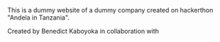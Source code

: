This is a dummy website of a dummy company created on hackerthon "Andela in Tanzania".

Created by Benedict Kaboyoka in collaboration with 
